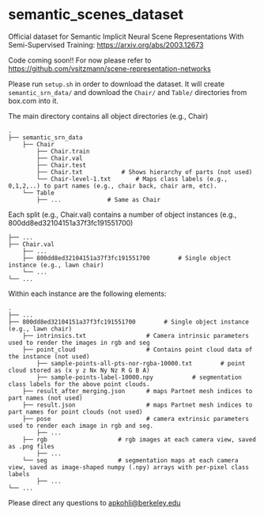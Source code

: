 # semantic_scenes_dataset
Official dataset for Semantic Implicit Neural Scene Representations With Semi-Supervised Training: https://arxiv.org/abs/2003.12673

Code coming soon!! For now please refer to https://github.com/vsitzmann/scene-representation-networks

Please run `setup.sh` in order to download the dataset. It will create `semantic_srn_data/` and download the `Chair/` and `Table/` directories from box.com into it.

The main directory contains all object directories (e.g., Chair) 
	
	.
	├── semantic_srn_data
		├── Chair
			├── Chair.train
			├── Chair.val
			├── Chair.test
			├── Chair.txt			# Shows hierarchy of parts (not used)
			└── Chair-level-1.txt		# Maps class labels (e.g., 0,1,2,..) to part names (e.g., chair back, chair arm, etc).
		└── Table
			├── ...				# Same as Chair




Each split (e.g., Chair.val) contains a number of object instances (e.g., 800dd8ed32104151a37f3fc191551700)
	
	├── ...
	├── Chair.val
		├── ...
		├── 800dd8ed32104151a37f3fc191551700 		# Single object instance (e.g., lawn chair)
		└── ...
	└── ...

Within each instance are the following elements:

	.
	├── ...
	├── 800dd8ed32104151a37f3fc191551700 		# Single object instance (e.g., lawn chair)
		├── intrinsics.txt                 # Camera intrinsic parameters used to render the images in rgb and seg
		├── point_cloud                    # Contains point cloud data of the instance (not used)
			├── sample-points-all-pts-nor-rgba-10000.txt		# point cloud stored as (x y z Nx Ny Nz R G B A)
			├── sample-points-label-10000.npy			# segmentation class labels for the above point clouds. 
		├── result_after_merging.json      # maps Partnet mesh indices to part names (not used)
		├── result.json                    # maps Partnet mesh indices to part names for point clouds (not used)
		├── pose                           # camera extrinsic parameters used to render each image in rgb and seg.
			├── ...
		├── rgb			      	   # rgb images at each camera view, saved as .png files
			├── ...
		└── seg			           # segmentation maps at each camera view, saved as image-shaped numpy (.npy) arrays with per-pixel class labels
			├── ...
	└── ...
	
	
Please direct any questions to apkohli@berkeley.edu


